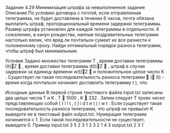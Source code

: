 Задание 4.29
Минимизация штрафа за невыполненное задание
Описание
По условию договора с почтой, если отправленная телеграмма, не будет доставлена в
течении 6 часов, почта обязана выплатить штраф, пропорциональный времени задержки
телеграммы. Размер штрафа установлен для каждой телеграммы в отдельности. К
сожалению, в канун рождества, наплыв поздравительных телеграмм настолько велик, что
вряд ли почтальон сумеет их все разнести к положенному сроку. Найди оптимальный
порядок разноса телеграмм, чтобы штраф был минимальным.

Условие
Задано множество телеграмм T , время доставки телеграммы l(t)Z  , время доставки
телеграммы d(t)Z  , штраф в случае задержки за единицу времени w(t)Z  и
положительное целое число K . Существует ли такая последовательность разноса
телеграмм  ( (t) - время когда почтальон начинает доставлять телеграмму t ), что:

Исходные данные
В первой строке текстового файла input.txt записаны два целых числа T и K . T  1000 ,
K  232 . Затем следует T троек чисел представляющих собой ( ) i l t , ( ) i d t и ( ) i w t . Если
существует такая последовательность разноса телеграмм, что штраф не превысит K
выведите ее в текстовый файл output.txt. Нумерация телеграмм начинается с 1. Если такой
последовательности не существует, выведите 0.
Пример
input.txt 
3 5
2 3 1
3 3 2
1 4 3
output.txt
2 3 1
